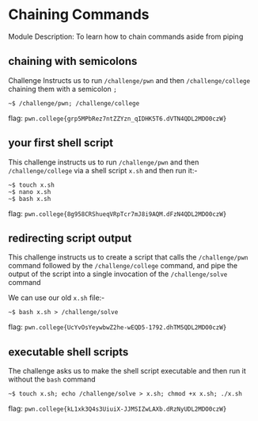 # Chaining Commands

Module Description: To learn how to chain commands aside from piping


## chaining with semicolons

Challenge Instructs us to run `/challenge/pwn` and then `/challenge/college` chaining them with a semicolon `;` 


```
~$ /challenge/pwn; /challenge/college
```

flag: `pwn.college{grp5MPbRez7ntZZYzn_qIDHK5T6.dVTN4QDL2MDO0czW}`


## your first shell script

This challenge instructs us to run `/challenge/pwn` and then `/challenge/college` via a shell script `x.sh` and then run it:-

```
~$ touch x.sh
~$ nano x.sh
~$ bash x.sh
```

flag: `pwn.college{8g958CRShueqVRpTcr7mJ8i9AQM.dFzN4QDL2MDO0czW}`


## redirecting script output

This challenge instructs us to create a script that calls the `/challenge/pwn` command followed by the `/challenge/college` command, and pipe the output of the script into a single invocation of the `/challenge/solve` command

We can use our old `x.sh` file:-

```
~$ bash x.sh > /challenge/solve
```

flag: `pwn.college{UcYvOsYeywbwZ2he-wEQD5-1792.dhTM5QDL2MDO0czW}`


## executable shell scripts

The challenge asks us to make the shell script executable and then run it without the `bash` command


```
~$ touch x.sh; echo /challenge/solve > x.sh; chmod +x x.sh; ./x.sh
```

flag: `pwn.college{kL1xk3Q4s3UiuiX-JJMSIZwLAXb.dRzNyUDL2MDO0czW}`
